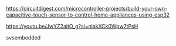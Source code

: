 https://circuitdigest.com/microcontroller-projects/build-your-own-capacitive-touch-sensor-to-control-home-appliances-using-esp32

https://youtu.be/JwYZ2aitO_g?si=nlakXCk0Wpw7tPsH




svsembedded
